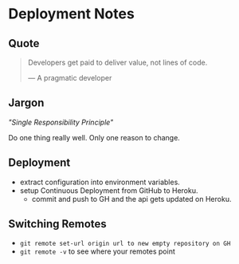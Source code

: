 # Deployment Notes

## Quote
> Developers get paid to deliver value, not lines of code. 
>
> &mdash; A pragmatic developer

## Jargon
_"Single Responsibility Principle"_

Do one thing really well. Only one reason to change.

## Deployment

- extract configuration into environment variables.
- setup Continuous Deployment from GitHub to Heroku.
    - commit and push to GH and the api gets updated on Heroku.

## Switching Remotes

- `git remote set-url origin url to new empty repository on GH`
- `git remote -v` to see where your remotes point